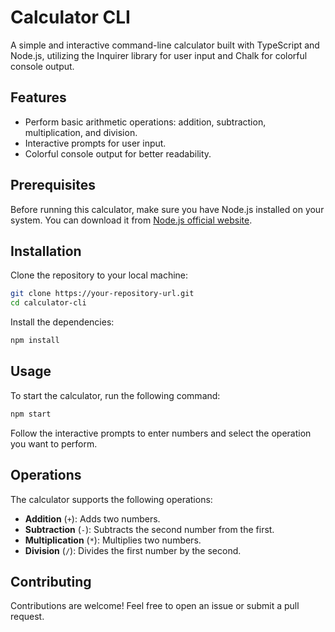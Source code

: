 # Calculator CLI

A simple and interactive command-line calculator built with TypeScript and Node.js, utilizing the Inquirer library for user input and Chalk for colorful console output.

## Features

- Perform basic arithmetic operations: addition, subtraction, multiplication, and division.
- Interactive prompts for user input.
- Colorful console output for better readability.

## Prerequisites

Before running this calculator, make sure you have Node.js installed on your system. You can download it from [Node.js official website](https://nodejs.org/).

## Installation

Clone the repository to your local machine:

```bash
git clone https://your-repository-url.git
cd calculator-cli
```

Install the dependencies:

```bash
npm install
```

## Usage

To start the calculator, run the following command:

```bash
npm start
```

Follow the interactive prompts to enter numbers and select the operation you want to perform.

## Operations

The calculator supports the following operations:

- **Addition** (`+`): Adds two numbers.
- **Subtraction** (`-`): Subtracts the second number from the first.
- **Multiplication** (`*`): Multiplies two numbers.
- **Division** (`/`): Divides the first number by the second.

## Contributing

Contributions are welcome! Feel free to open an issue or submit a pull request.
